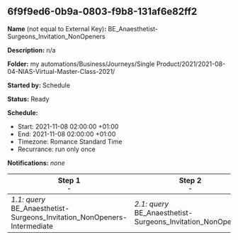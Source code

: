 ## 6f9f9ed6-0b9a-0803-f9b8-131af6e82ff2

**Name** (not equal to External Key)**:** BE_Anaesthetist-Surgeons_Invitation_NonOpeners

**Description:** n/a

**Folder:** my automations/Business/Journeys/Single Product/2021/2021-08-04-NIAS-Virtual-Master-Class-2021/

**Started by:** Schedule

**Status:** Ready

**Schedule:**

* Start: 2021-11-08 02:00:00 +01:00
* End: 2021-11-08 02:00:00 +01:00
* Timezone: Romance Standard Time
* Recurrance: run only once

**Notifications:** _none_


| Step 1<br>_<small>-</small>_ | Step 2<br>_<small>-</small>_ |
| --- | --- |
| _1.1: query_<br>BE_Anaesthetist-Surgeons_Invitation_NonOpeners-Intermediate | _2.1: query_<br>BE_Anaesthetist-Surgeons_Invitation_NonOpeners |
